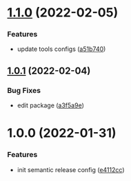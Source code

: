 # [1.1.0](https://github.com/releaseband/semantic-release-npm-github-config/compare/v1.0.1...v1.1.0) (2022-02-05)


### Features

* update tools configs ([a51b740](https://github.com/releaseband/semantic-release-npm-github-config/commit/a51b7401faa9b75cf1612f9cb65e95726b8b82e2))

## [1.0.1](https://github.com/releaseband/semantic-release-npm-github-config/compare/v1.0.0...v1.0.1) (2022-02-04)


### Bug Fixes

* edit package ([a3f5a9e](https://github.com/releaseband/semantic-release-npm-github-config/commit/a3f5a9ec043017208021f6bd03c5d7bef03757b1))

# 1.0.0 (2022-01-31)


### Features

* init semantic release config ([e4112cc](https://github.com/releaseband/semantic-release-npm-github-config/commit/e4112ccfe14e43b12f2bc4a775646c65f92e1517))
